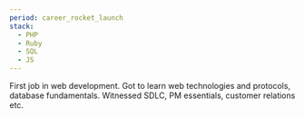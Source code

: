 ```yaml
---
period: career_rocket_launch
stack:
  - PHP
  - Ruby
  - SQL
  - JS
---
```


First job in web development. Got to learn web technologies and protocols, database fundamentals. Witnessed SDLC, PM essentials, customer relations etc.
